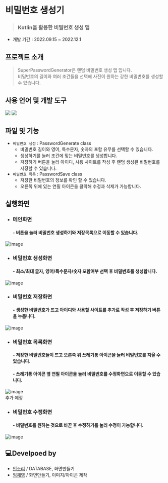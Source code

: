 # 비밀번호 생성기
> ### Kotlin을 활용한 비밀번호 생성 앱
> 
* 개발 기간 : 2022.09.15 ~ 2022.12.1

## 프로젝트 소개
> SuperPasswordGenerator은 랜덤 비밀번호 생성 앱 입니다. </br>
> 비밀번호의 길이와 여러 조건들을 선택해 사진이 원하는 강한 비밀번호를 생성할 수 있습니다.</br>

## 사용 언어 및 개발 도구
<img src="https://img.shields.io/badge/Kotlin-7F52FF?style=flat-square&logo=Kotlin&logoColor=white"/>
<img src="https://img.shields.io/badge/Android Studio-3DDC84?style=flat-square&logo=Android Studio&logoColor=white"/>

## 파일 및 기능
* `비밀번호 생성` : PasswordGenerate class
  * 비밀번호 길이와 영어, 특수문자, 숫자의 포함 유무를 선택할 수 있습니다.
  * 생성하기를 눌러 조건에 맞는 비밀번호를 생성합니다.
  * 저장하기 버튼을 눌러 아이디, 사용 사이트를 작성 후 랜덤 생성된 비밀번호를 저장할 수 있습니다.
* `비밀번호 목록` : PasswordSave class
  * 저장한 비밀번호의 정보를 확인 할 수 있습니다. 
  * 오른쪽 위에 있는 연필 아이콘을 클릭해 수정과 삭제가 가능합니다.

## 실행화면
- ### 메인화면<br/>
   #### - 버튼을 눌러 비밀번호 생성하기와 저장목록으로 이동할 수 있습니다.
![image](https://user-images.githubusercontent.com/83990991/205028669-95d31e7c-c191-4051-9123-53df19e3965f.png)
- ### 비밀번호 생성화면<br/>
   #### - 최소/최대 글자, 영어/특수문자/숫자 포함여부 선택 후 비밀번호를 생성합니다.
![image](https://user-images.githubusercontent.com/83990991/205026615-34bdc241-653b-4502-8099-cb423d43992e.png)
- ### 비밀번호 저장화면<br/>
   #### - 생성한 비밀번호가 뜨고 아이디와 사용할 사이트를 추가로 작성 후 저장하기 버튼을 누릅니다.
![image](https://user-images.githubusercontent.com/83990991/205029018-e6da0bd6-9fab-4e56-a601-c566eddd22b1.png) <br/>
- ### 비밀번호 목록화면<br/>
   #### - 저장한 비밀번호들이 뜨고 오른쪽 위 쓰레기통 아이콘을 눌러 비밀번호를 지울 수 있습니다.
   #### - 쓰레기통 아이콘 옆 연필 아이콘을 눌러 비밀번호를 수정화면으로 이동할 수 있습니다.
![image](https://user-images.githubusercontent.com/83990991/205029081-e1666b6c-6d78-417b-a190-ff6380390cfd.png) <br/>
추가 예정
- ### 비밀번호 수정화면<br/>
   #### - 비밀번호를 원하는 것으로 바꾼 후 수정하기를 눌러 수정이 가능합니다.
![image](https://user-images.githubusercontent.com/83990991/205029172-4055e684-1874-46e8-9fd8-ae0ed229d0f8.png) <br/>


## 💻Develpoed by
- [인소리](https://github.com/Insori) / DATABASE, 화면만들기
- [임채영](https://github.com/chaeyoung1027) / 화면만들기, 이미지/아이콘 제작
